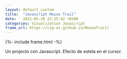 ```yaml
---
layout: default_custom
title:  "Javascript Mouse Trail"
date:   2021-05-20 22:25:42 +0200
categories: Visualization Javascript
frame_url: https://czg-es.github.io/MouseTrail/
---
```

{%- include frame.html -%}

Un projecto con Javascript.
Efecto de estela en el cursor.